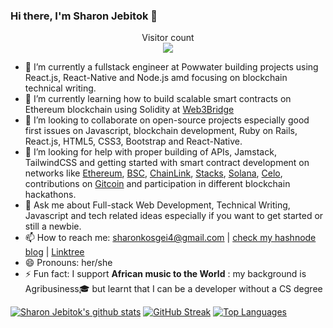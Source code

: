 ### Hi there, I'm Sharon Jebitok 🤝
<p align="center"> 
  Visitor count<br>
  <img src="https://profile-counter.glitch.me/jebitok-dev/count.svg" />
</p>

- 🔭 I’m currently a fullstack engineer at Powwater building projects using React.js, React-Native and Node.js amd focusing on blockchain technical writing.
- 🌱 I’m currently learning how to build scalable smart contracts on Ethereum blockchain using Solidity at [Web3Bridge](https://www.web3bridge.com/)
- 👯 I’m looking to collaborate on open-source projects especially good first issues on Javascript, blockchain development, Ruby on Rails, React.js, HTML5, CSS3, Bootstrap and React-Native.
- 🤔 I’m looking for help with proper building of APIs, Jamstack, TailwindCSS and getting started with smart contract development on networks like [Ethereum](https://ethereum.org/en/), [BSC](https://www.binance.org/en), [ChainLink](https://chain.link/), [Stacks](https://www.stacks.co/), [Solana](https://solana.com/), [Celo](https://celo.org/), contributions on [Gitcoin](https://gitcoin.co/) and participation in different blockchain hackathons.
- 💬 Ask me about Full-stack Web Development, Technical Writing, Javascript and tech related ideas especially if you want to get started or still a newbie.
- 📫 How to reach me: sharonkosgei4@gmail.com | [check my hashnode blog](https://jebitok.hashnode.dev/) | [Linktree](https://linktr.ee/SharonJebitok)
- 😄 Pronouns: her/she
- ⚡ Fun fact: I support **African music to the World**
 : my background is Agribusiness🎓 but learnt that I can be a developer without a CS degree 
 
 [![Sharon Jebitok's github stats](https://github-readme-stats.vercel.app/api?username=jebitok-dev&show_icons=true&theme=black)](https://github.com/jebitok-dev/github-readme-stats) [![GitHub Streak](https://github-readme-streak-stats.herokuapp.com/?user=Jebitok-dev&theme=dark)](https://git.io/streak-stats) [![Top Languages](https://github-readme-stats.vercel.app/api/top-langs/?username=jebitok-dev&show_icons=true&theme=black&layout=compact)](https://github.com/jebitok-dev/github-readme-stats)
<!--
**jebitok-dev/Jebitok-dev** is a ✨ _special_ ✨ repository because its `README.md` (this file) appears on your GitHub profile.

Here are some ideas to get you started:

- 🔭 I’m currently working on ...
- 🌱 I’m currently learning ...
- 👯 I’m looking to collaborate on ...
- 🤔 I’m looking for help with ...
- 💬 Ask me about ...
- 📫 How to reach me: ...
- 😄 Pronouns: ...
- ⚡ Fun fact: ...

Here are some of my past projects done during HNG Intership:
- https://spotonsound.netlify.app/ 
- https://dealrestaurant.netlify.app/
- https://barbershop-landing-page-jl.netlify.app/
-->
